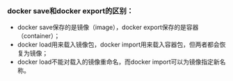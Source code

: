 
### docker save和docker export的区别：
- docker save保存的是镜像（image），docker export保存的是容器（container）；
- docker load用来载入镜像包，docker import用来载入容器包，但两者都会恢复为镜像；
- docker load不能对载入的镜像重命名，而docker import可以为镜像指定新名称。
